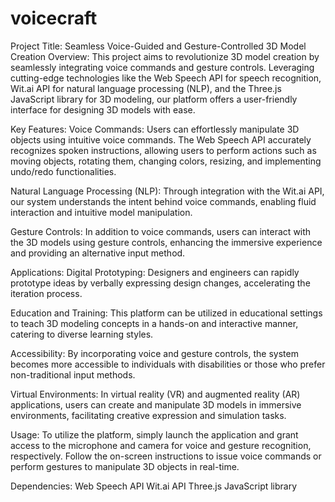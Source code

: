 # voicecraft
Project Title: Seamless Voice-Guided and Gesture-Controlled 3D Model Creation
Overview:
This project aims to revolutionize 3D model creation by seamlessly integrating voice commands and gesture controls. Leveraging cutting-edge technologies like the Web Speech API for speech recognition, Wit.ai API for natural language processing (NLP), and the Three.js JavaScript library for 3D modeling, our platform offers a user-friendly interface for designing 3D models with ease.

Key Features:
Voice Commands: Users can effortlessly manipulate 3D objects using intuitive voice commands. The Web Speech API accurately recognizes spoken instructions, allowing users to perform actions such as moving objects, rotating them, changing colors, resizing, and implementing undo/redo functionalities.

Natural Language Processing (NLP): Through integration with the Wit.ai API, our system understands the intent behind voice commands, enabling fluid interaction and intuitive model manipulation.

Gesture Controls: In addition to voice commands, users can interact with the 3D models using gesture controls, enhancing the immersive experience and providing an alternative input method.

Applications:
Digital Prototyping: Designers and engineers can rapidly prototype ideas by verbally expressing design changes, accelerating the iteration process.

Education and Training: This platform can be utilized in educational settings to teach 3D modeling concepts in a hands-on and interactive manner, catering to diverse learning styles.

Accessibility: By incorporating voice and gesture controls, the system becomes more accessible to individuals with disabilities or those who prefer non-traditional input methods.

Virtual Environments: In virtual reality (VR) and augmented reality (AR) applications, users can create and manipulate 3D models in immersive environments, facilitating creative expression and simulation tasks.

Usage:
To utilize the platform, simply launch the application and grant access to the microphone and camera for voice and gesture recognition, respectively. Follow the on-screen instructions to issue voice commands or perform gestures to manipulate 3D objects in real-time.

Dependencies:
Web Speech API
Wit.ai API
Three.js JavaScript library

